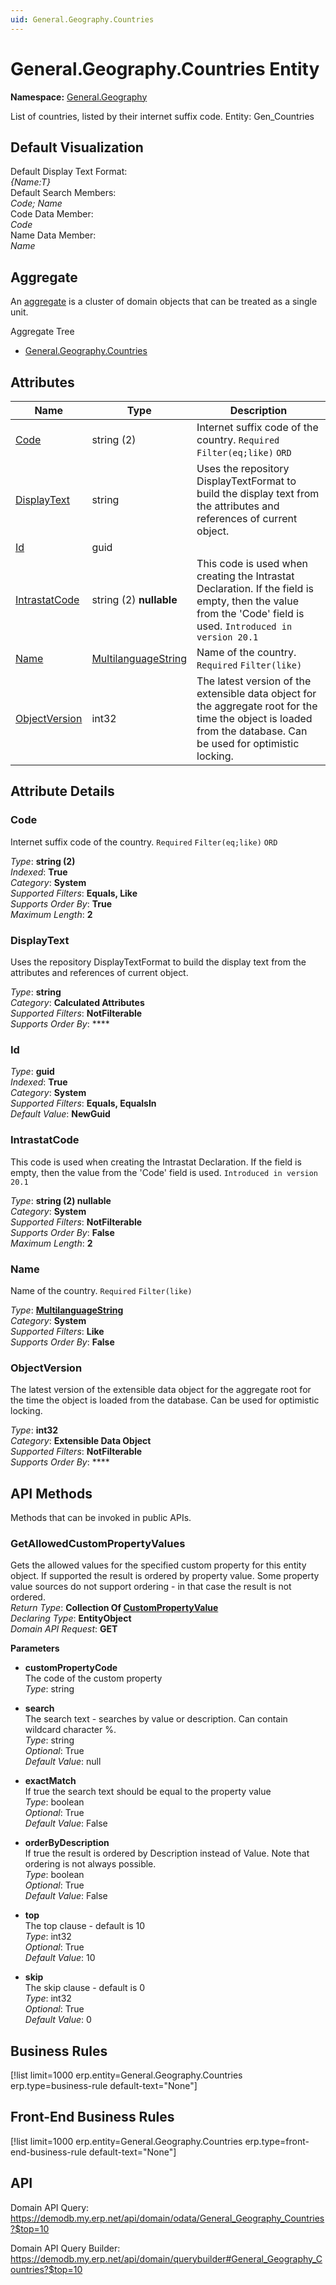 ```yaml
---
uid: General.Geography.Countries
---
```

# General.Geography.Countries Entity

**Namespace:** [General.Geography](General.Geography.md)  

List of countries, listed by their internet suffix code. Entity: Gen_Countries

## Default Visualization
Default Display Text Format:  
_{Name:T}_  
Default Search Members:  
_Code; Name_  
Code Data Member:  
_Code_  
Name Data Member:  
_Name_  

## Aggregate
An [aggregate](https://docs.erp.net/tech/advanced/concepts/aggregates.html) is a cluster of domain objects that can be treated as a single unit.  

Aggregate Tree  
* [General.Geography.Countries](General.Geography.Countries.md)  

## Attributes

| Name | Type | Description |
| ---- | ---- | --- |
| [Code](General.Geography.Countries.md#code) | string (2) | Internet suffix code of the country. `Required` `Filter(eq;like)` `ORD` 
| [DisplayText](General.Geography.Countries.md#displaytext) | string | Uses the repository DisplayTextFormat to build the display text from the attributes and references of current object. 
| [Id](General.Geography.Countries.md#id) | guid |  
| [IntrastatCode](General.Geography.Countries.md#intrastatcode) | string (2) __nullable__ | This code is used when creating the Intrastat Declaration. If the field is empty, then the value from the 'Code' field is used. `Introduced in version 20.1` 
| [Name](General.Geography.Countries.md#name) | [MultilanguageString](../data-types.md#multilanguagestring) | Name of the country. `Required` `Filter(like)` 
| [ObjectVersion](General.Geography.Countries.md#objectversion) | int32 | The latest version of the extensible data object for the aggregate root for the time the object is loaded from the database. Can be used for optimistic locking. 


## Attribute Details

### Code

Internet suffix code of the country. `Required` `Filter(eq;like)` `ORD`

_Type_: **string (2)**  
_Indexed_: **True**  
_Category_: **System**  
_Supported Filters_: **Equals, Like**  
_Supports Order By_: **True**  
_Maximum Length_: **2**  

### DisplayText

Uses the repository DisplayTextFormat to build the display text from the attributes and references of current object.

_Type_: **string**  
_Category_: **Calculated Attributes**  
_Supported Filters_: **NotFilterable**  
_Supports Order By_: ****  

### Id

_Type_: **guid**  
_Indexed_: **True**  
_Category_: **System**  
_Supported Filters_: **Equals, EqualsIn**  
_Default Value_: **NewGuid**  

### IntrastatCode

This code is used when creating the Intrastat Declaration. If the field is empty, then the value from the 'Code' field is used. `Introduced in version 20.1`

_Type_: **string (2) __nullable__**  
_Category_: **System**  
_Supported Filters_: **NotFilterable**  
_Supports Order By_: **False**  
_Maximum Length_: **2**  

### Name

Name of the country. `Required` `Filter(like)`

_Type_: **[MultilanguageString](../data-types.md#multilanguagestring)**  
_Category_: **System**  
_Supported Filters_: **Like**  
_Supports Order By_: **False**  

### ObjectVersion

The latest version of the extensible data object for the aggregate root for the time the object is loaded from the database. Can be used for optimistic locking.

_Type_: **int32**  
_Category_: **Extensible Data Object**  
_Supported Filters_: **NotFilterable**  
_Supports Order By_: ****  


## API Methods

Methods that can be invoked in public APIs.

### GetAllowedCustomPropertyValues

Gets the allowed values for the specified custom property for this entity object.              If supported the result is ordered by property value. Some property value sources do not support ordering - in that case the result is not ordered.  
_Return Type_: **Collection Of [CustomPropertyValue](../data-types.md#general.custompropertyvalue)**  
_Declaring Type_: **EntityObject**  
_Domain API Request_: **GET**  

**Parameters**  
  * **customPropertyCode**  
    The code of the custom property  
    _Type_: string  

  * **search**  
    The search text - searches by value or description. Can contain wildcard character %.  
    _Type_: string  
     _Optional_: True  
    _Default Value_: null  

  * **exactMatch**  
    If true the search text should be equal to the property value  
    _Type_: boolean  
     _Optional_: True  
    _Default Value_: False  

  * **orderByDescription**  
    If true the result is ordered by Description instead of Value. Note that ordering is not always possible.  
    _Type_: boolean  
     _Optional_: True  
    _Default Value_: False  

  * **top**  
    The top clause - default is 10  
    _Type_: int32  
     _Optional_: True  
    _Default Value_: 10  

  * **skip**  
    The skip clause - default is 0  
    _Type_: int32  
     _Optional_: True  
    _Default Value_: 0  



## Business Rules

[!list limit=1000 erp.entity=General.Geography.Countries erp.type=business-rule default-text="None"]

## Front-End Business Rules

[!list limit=1000 erp.entity=General.Geography.Countries erp.type=front-end-business-rule default-text="None"]

## API

Domain API Query:
<https://demodb.my.erp.net/api/domain/odata/General_Geography_Countries?$top=10>

Domain API Query Builder:
<https://demodb.my.erp.net/api/domain/querybuilder#General_Geography_Countries?$top=10>

